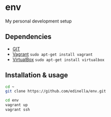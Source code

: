 # env

My personal development setup

## Dependencies

* [GIT](http://git-scm.com)
* [Vagrant](http://vagrantup.com) ```sudo apt-get install vagrant```
* [VirtualBox](http://virtualbox.org) ```sudo apt-get install virtualbox```

## Installation & usage

```sh
cd ~
git clone https://github.com/edinella/env.git

cd env
vagrant up
vagrant ssh
```
